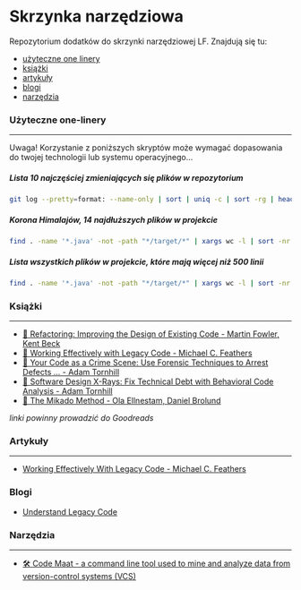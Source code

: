 # Skrzynka narzędziowa

Repozytorium dodatków do skrzynki narzędziowej LF. Znajdują się tu:

* [użyteczne one linery](#użyteczne-one-linery)
* [książki](#książki)
* [artykuły](#artykuły)
* [blogi](#blogi)
* [narzędzia](#narzędzia)


### Użyteczne one-linery
________________________

Uwaga! Korzystanie z poniższych skryptów może wymagać dopasowania do twojej technologii lub systemu operacyjnego...

##### Lista 10 najczęściej zmieniających się plików w repozytorium
```bash
git log --pretty=format: --name-only | sort | uniq -c | sort -rg | head -10
```

##### Korona Himalajów, 14 najdłuższych plików w projekcie
```bash
find . -name '*.java' -not -path "*/target/*" | xargs wc -l | sort -nr | head -n14
```

##### Lista wszystkich plików w projekcie, które mają więcej niż 500 linii
```bash
find . -name '*.java' -not -path "*/target/*" | xargs wc -l | sort -nr | awk '$1 > 500'
```

### Książki
___________

- [📕 Refactoring: Improving the Design of Existing Code - Martin Fowler, Kent Beck](https://www.goodreads.com/book/show/44936.Refactoring)
- [📕 Working Effectively with Legacy Code - Michael C. Feathers](https://www.goodreads.com/book/show/44919.Working_Effectively_with_Legacy_Code)
- [📕 Your Code as a Crime Scene: Use Forensic Techniques to Arrest Defects ... - Adam Tornhill](https://www.goodreads.com/book/show/23627482-your-code-as-a-crime-scene)
- [📕 Software Design X-Rays: Fix Technical Debt with Behavioral Code Analysis - Adam Tornhill](https://www.goodreads.com/book/show/36517037-software-design-x-rays)
- [📕 The Mikado Method - Ola Ellnestam, Daniel Brolund](https://www.goodreads.com/book/show/17974534-the-mikado-method)

*linki powinny prowadzić do Goodreads*

### Artykuły
____________

- [Working Effectively With Legacy Code - Michael C. Feathers](https://debug.to/pdf/Michael%20Feathers%20-%20Working%20Effectively%20With%20Legacy%20Code.pdf)

### Blogi

- [Understand Legacy Code](https://understandlegacycode.com/)

### Narzędzia
_____________

- [🛠 Code Maat - a command line tool used to mine and analyze data from version-control systems (VCS)](https://github.com/adamtornhill/code-maat#running-code-maat)

